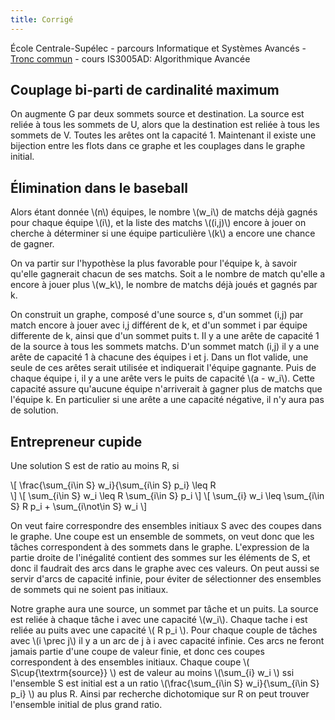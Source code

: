 ```yaml
---
title: Corrigé
---
```


École Centrale-Supélec - parcours Informatique et Systèmes Avancés - [Tronc commun](http://www.isia.ecp.fr/welcome_to_www_ecp_fr_cms_site_isia/isia___formation/cours_tronc_commun) - cours IS3005AD: Algorithmique Avancée

## Couplage bi-parti de cardinalité maximum

On augmente G par deux sommets source et destination. La source est reliée à tous les sommets de U, alors que la destination est reliée à tous les sommets de V. Toutes les arêtes ont la capacité 1. Maintenant il existe une bijection entre les flots dans ce graphe et les couplages dans le graphe initial.


## Élimination dans le baseball


Alors étant donnée \\(n\\) équipes, le nombre \\(w_i\\) de matchs déjà gagnés pour chaque équipe \\(i\\), et la liste des matchs \\((i,j)\\) encore à jouer on cherche à déterminer si une équipe particulière \\(k\\) a encore une chance de gagner.  


On va partir sur l'hypothèse la plus favorable pour l'équipe k, à savoir qu'elle gagnerait chacun de ses matchs. Soit a le nombre de match qu'elle a encore à jouer plus \\(w_k\\), le nombre de matchs déjà joués et gagnés par k.

On construit un graphe, composé d'une source s, d'un sommet (i,j) par match encore à jouer avec i,j différent de k, et d'un sommet i par équipe differente de k, ainsi que d'un sommet puits t. Il y a une arête de capacité 1 de la source à tous les sommets matchs. D'un sommet match (i,j) il y a une arête de capacité 1 à chacune des équipes i et j.  Dans un flot valide, une seule de ces arêtes serait utilisée et indiquerait l'équipe gagnante. Puis de chaque équipe i, il y a une arête vers le puits de capacité \\(a - w_i\\).  Cette capacité assure qu'aucune équipe n'arriverait à gagner plus de matchs que l'équipe k.  En particulier si une arête a une capacité négative, il n'y aura pas de solution.

## Entrepreneur cupide

Une solution S est de ratio au moins R, si 

\\[
	\frac{\sum_{i\in S} w_i}{\sum_{i\in S} p_i}  \leq R   
\\]
\\[
	\sum_{i\in S} w_i  \leq R  \sum_{i\in S} p_i 
\\]
\\[
	\sum_{i} w_i \leq \sum_{i\in S} R p_i + \sum_{i\not\in S} w_i
\\]

On veut faire correspondre des ensembles initiaux S avec des coupes dans le graphe.  Une coupe est un ensemble de sommets, on veut donc que les tâches correspondent à des sommets dans le graphe.
L'expression de la partie droite de l'inégalité contient des sommes sur les éléments de S, et donc il faudrait des arcs dans le graphe avec ces valeurs.  On peut aussi se servir d'arcs de capacité infinie, pour éviter de sélectionner des ensembles de sommets qui ne soient pas initiaux.

Notre graphe aura une source, un sommet par tâche et un puits. La source est reliée à chaque tâche i avec une capacité \\(w_i\\).
Chaque tache i est reliée au puits avec une capacité \\( R p_i \\). Pour chaque couple de tâches avec \\(i \prec j\\) il y a un arc de j à i avec capacité infinie.  Ces arcs ne feront jamais partie d'une coupe de valeur finie, et donc ces coupes correspondent à des ensembles initiaux.
Chaque coupe \\( S\cup\{\textrm{source}\} \\) est de valeur au moins \\(\sum_{i} w_i \\) ssi l'ensemble S est initial est a un ratio \\(\frac{\sum_{i\in S} w_i}{\sum_{i\in S} p_i} \\) au plus R.  Ainsi par recherche dichotomique sur R on peut trouver l'ensemble initial de plus grand ratio.
